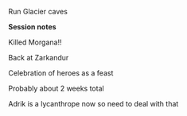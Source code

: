 Run Glacier caves
 
**Session notes**
 
Killed Morgana!!
 
Back at Zarkandur
 
Celebration of heroes as a feast
 
Probably about 2 weeks total
 
Adrik is a lycanthrope now so need to deal with that